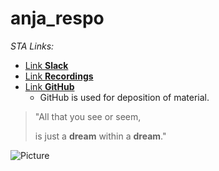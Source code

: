 # anja_respo
_STA Links:_

* [Link **Slack**](https://app.slack.com/client/T02CJQR7E8N/C02CARBL5SB/thread/C02CARBL5SB-1632234586.001400)
* [Link **Recordings**](https://tube.switch.ch/channels/RWOtNGIrWT)
* [Link **GitHub**](https://github.com/sta426hs2021/material)
  * GitHub is used for deposition of material.

> "All that you see or seem,
>
>is just a **dream** within a **dream**."

![Picture](https://hddesktopwallpapers.in/wp-content/uploads/2015/09/chipmunk-picture.jpg)